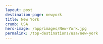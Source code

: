 ```yaml
---
layout: post
destination-page: newyork
title: New York
crumb: USA
hero-image: /app/images/New-York.jpg
permalink: /top-destinations/usa/new-york
---
```

